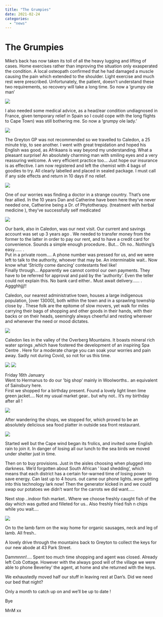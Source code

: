 ```yaml
---
title: "The Grumpies"
date: 2021-02-24
categories: 
  - "news"
---
```


# The Grumpies

Mike’s back has now taken its toll of all the heavy lugging and lifting of cases. Home exercises rather than improving the situation only exasperated the condition. A local osteopath confirmed that he had damaged a muscle causing the pain which extended to the shoulder. Light exercise and much rest were prescribed. Unfortunately, the patient, doesn’t understand these two requirements, so recovery will take a long time. So now a ’grumpy ole man’

![](images/9fcdc5dd8c1f159b48d35d2f6efd029daebf80dd.jpg)

I also needed some medical advice, as a head/ear condition undiagnosed in France, given temporary relief in Spain so I could cope with the long flights to Cape Town) was still bothering me. So now a ‘grumpy ole lady.’

![](images/b7e3cab7b55c43c1faa409cdc28893dfe8a9583f.jpg)

The Greyton GP was not recommended so we travelled to Caledon, a 25 minute trip, to see another. I went with great trepidation and hoped his English was good, as Afrikaans is way beyond my understanding. What a pleasant surprise! An absolutely charming man with smiling eyes and a very reassuring welcome. A very efficient practice too… Just hope our insurance is as effective. I am now registered and left the chemist with 4 bags of goodies to try. All clearly labelled and placed in sealed package. I must call if any side effects and return in 10 days if no relief.

![](images/9b6008936c6e041554d6ccedb7d06903d40a0385.jpg)

One of our worries was finding a doctor in a strange country. That’s one fear allied. In the 10 years Dan and Catherine have been here they’ve never needed one, Catherine being a Dr. of Phytotherapy. (treatment with herbal medicine ), they’ve successfully self medicated

![](images/ae45a2d4200512ea4626889eae1ad4c281ced6c5.jpg)

Our bank, also in Caledon, was our next visit. Our current and savings account was set up 3 years ago . We needed to transfer money from the former to the latter in order to pay our rent, and to have a credit card for convenience. Sounds a simple enough procedure.. But… Oh no.. Nothing’s easy…… .  
Put in a private room…. A phone number was pressed for us, and we were left to talk to the authority, whoever that may be. An interminable wait.. Now know what ‘Strictly come dancing’ contestants feel like!  
Finally through… Apparently we cannot control our own payments. They have to be referred for approval and paid by the 'authority’. Even the teller could not explain this. No bank card either.. Must await delivery…… . Aggghhjjj!!  
  
  
Caledon, our nearest administrative town, houses a large indigenous population, \[over 13000\], both within the town and in a sprawling township close by . These folk are the epitome of slow movers, yet walk for miles carrying their bags of shopping and other goods in their hands, with their backs or on their heads, seemingly always cheerful and resting wherever and whenever the need or mood dictates.

![](images/b77586facb2e09f1a113b1eaf49ae21e84ea383a.jpg)

Caledon lies in the valley of the Overberg Mountains. It boasts mineral rich water springs ,which have fostered the development of an inspiring Spa Centre . Here for a moderate charge you can soak your worries and pain away. Sadly not during Covid, so not for us this time.

![](images/9a0d11dd0ed1e9184c87156a3acd3b65e1c62932.jpg)
![](images/b091d7fa1c382de5038c2081849e9655886c8a6b.jpg)

Friday 16th January  
Went to Hermanus to do our 'big shop’ mainly in Woolworths.. an equivalent of Sainsbury here.  
First we shopped for a birthday present. Found a lovely light linen lime green jacket…. Not my usual market gear.. but why not.. It’s my birthday after all !

![](images/d5cffbf1499114e71bc625e069d1330806872cf2.jpg)

  

After wandering the shops, we stopped for, which proved to be an absolutely delicious sea food platter in outside sea front restaurant.

![](images/ab9bff334e8bf6085ffe00a1e442487422c716dc.jpg)

Started well but the Cape wind began its frolics, and invited some English rain to join it. In danger of losing all our lunch to the sea birds we moved under shelter just in time.  
  
Then on to buy provisions. Just in the aisles choosing when plugged into darkness. We’d forgotten about South African ’ load shedding’, which means that each district has a certain for-warned time of losing power to save energy. Can last up to 4 hours. out came our phone lights..wow getting into this technology lark now! Then the generator kicked in and we could swap our potatoes we didn’t want for the carrots we did want…..

Next stop ..indoor fish market.. Where we choose freshly caught fish of the day which was gutted and filleted for us.. Also freshly fried fish n chips while you wait….

![](images/1e4e4a8d91db58e6d69e54214fb98a500595b92b.jpg)

  

On to the lamb farm on the way home for organic sausages, neck and leg of lamb. All fresh..

  

A lovely drive through the mountains back to Greyton to collect the keys for our new abode at 43 Park Street.

Dammnnn!…. Spent too much time shopping and agent was closed. Already left Cob Cottage. However with the always good will of the village we were able to phone Beverley’ the agent, at home and she returned with the keys.

We exhaustedly moved half our stuff in leaving rest at Dan’s. Did we need our bed that night?

  

Only a month to catch up on and we’ll be up to date !

Bye

MnM xx
